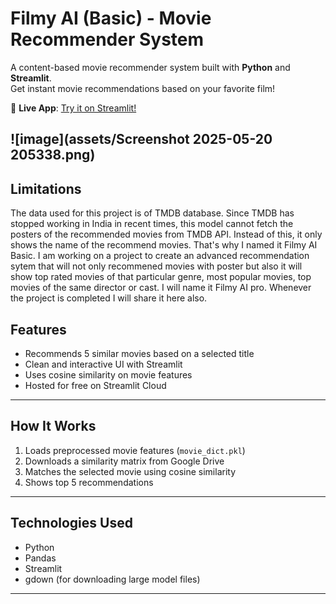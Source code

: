 # Filmy AI (Basic) - Movie Recommender System

A content-based movie recommender system built with **Python** and **Streamlit**.  
Get instant movie recommendations based on your favorite film!

🔗 **Live App**: [Try it on Streamlit!](https://filmy-ai-basic.streamlit.app)

![image](assets/Screenshot 2025-05-20 205338.png)
---

## Limitations

The data used for this project is of TMDB database. Since TMDB has stopped working in India in recent times, this model cannot fetch the posters of the recommended movies from TMDB API. Instead of this, it only shows the name of the recommend movies. 
That's why I named it Filmy AI Basic. 
I am working on a project to create an advanced recommendation sytem that will not only recommened movies with poster but also it will show top rated movies of that particular genre, most 
popular movies, top movies of the same director or cast. I will name it Filmy AI pro. Whenever the project is completed I will share it here also.


##  Features

- Recommends 5 similar movies based on a selected title
- Clean and interactive UI with Streamlit
- Uses cosine similarity on movie features
- Hosted for free on Streamlit Cloud

---

##  How It Works

1. Loads preprocessed movie features (`movie_dict.pkl`)
2. Downloads a similarity matrix from Google Drive
3. Matches the selected movie using cosine similarity
4. Shows top 5 recommendations

---

## Technologies Used

- Python
- Pandas
- Streamlit
- gdown (for downloading large model files)

---
